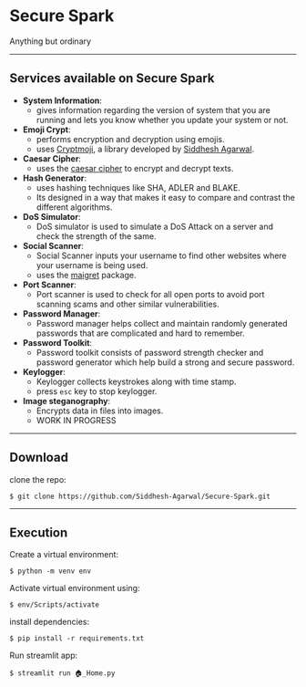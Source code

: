 # Secure Spark

Anything but ordinary

___________________________________________________

## Services available on Secure Spark

- **System Information**: 
  - gives information regarding the version of system that you are running and lets you know whether you update your system or not.
- **Emoji Crypt**: 
  - performs encryption and decryption using emojis.
  - uses [Cryptmoji](https://pypi.org/project/cryptmoji/), a library developed by [Siddhesh Agarwal](https://github.com/Siddhesh-Agarwal).
- **Caesar Cipher**: 
  - uses the [caesar cipher](https://en.wikipedia.org/wiki/Caesar_cipher) to encrypt and decrypt texts.
- **Hash Generator**: 
  - uses hashing techniques like SHA, ADLER and BLAKE.
  - Its designed in a way that makes it easy to compare and contrast the different algorithms.
- **DoS Simulator**: 
  - DoS simulator is used to simulate a DoS Attack on a server and check the strength of the same.
- **Social Scanner**: 
  - Social Scanner inputs your username to find other websites where your username is being used.
  - uses the [maigret](https://pypi.org/project/maigret/) package.
- **Port Scanner**: 
  - Port scanner is used to check for all open ports to avoid port scanning scams and other similar vulnerabilities.
- **Password Manager**: 
  - Password manager helps collect and maintain randomly generated passwords that are complicated and hard to remember.
- **Password Toolkit**: 
  - Password toolkit consists of password strength checker and password generator which help build a strong and secure password.
- **Keylogger**:
  - Keylogger collects keystrokes along with time stamp.
  - press `esc` key to stop keylogger.
- **Image steganography**:
  - Encrypts data in files into images.
  - WORK IN PROGRESS

___________________________________________________

## Download

clone the repo:

    $ git clone https://github.com/Siddhesh-Agarwal/Secure-Spark.git

___________________________________________________

## Execution

Create a virtual environment:

    $ python -m venv env
    
Activate virtual environment using:
    
    $ env/Scripts/activate

install dependencies:

    $ pip install -r requirements.txt
    
Run streamlit app:
    
    $ streamlit run 🏠_Home.py
